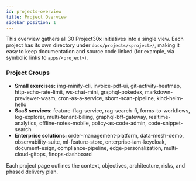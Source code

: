 ```yaml
---
id: projects-overview
title: Project Overview
sidebar_position: 1
---
```


This overview gathers all 30 Project30x initiatives into a single view. Each project has its own directory under `docs/projects/<project>/`, making it easy to keep documentation and source code linked (for example, via symbolic links to `apps/<project>`).

### Project Groups

- **Small exercises:** img-minify-cli, invoice-pdf-ui, git-activity-heatmap, http-echo-rate-limit, ws-chat-mini, graphql-pokedex, markdown-previewer-wasm, cron-as-a-service, sbom-scan-pipeline, kind-helm-hello
- **SaaS services:** feature-flag-service, rag-search-fi, forms-to-workflows, log-explorer, multi-tenant-billing, graphql-bff-gateway, realtime-analytics, offline-notes-mobile, policy-as-code-admin, code-snippet-search
- **Enterprise solutions:** order-management-platform, data-mesh-demo, observability-suite, ml-feature-store, enterprise-iam-keycloak, document-esign, compliance-pipeline, edge-personalization, multi-cloud-gitops, finops-dashboard

Each project page outlines the context, objectives, architecture, risks, and phased delivery plan.

